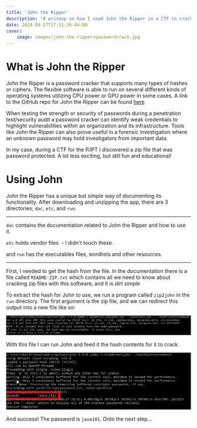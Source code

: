 ```yaml
---
title: 'John the Ripper'
description: "A writeup on how I used John the Ripper in a CTF to crack a zip file."
date: 2024-08-27T17:51:26-04:00
cover:
    image: images/john-the-ripper/passwordcrack.jpg
---
```



# What is John the Ripper

John the Ripper is a password cracker that supports many types of hashes or ciphers. The flexible software is able to run on several different kinds of operating systems utilizing CPU power or GPU power in some cases. A link to the GitHub repo for John the Ripper can be found [here](https://github.com/openwall/john).

When testing the strength or security of passwords during a penetration test/security audit a password cracker can identify weak credentials to highlight vulnerabilities within an organization and its infrastructure. Tools like John the Ripper can also prove useful in a forensic investigation where an unknown password may hold investigators from important data.

In my case, during a CTF for the PJPT I discovered a zip file that was password protected. A lot less exciting, but still fun and educational!

# Using John

John the Ripper has a unique but simple way of documenting its functionality. After downloading and unzipping the app, there are 3 directories; `doc`, `etc`, and `run`.

---
`doc` contains the documentation related to John the Ripper and how to use it.

`etc` holds vendor files  - I didn't touch these.

and `run` has the executables files, wordlists and other resources.

---

First, I needed to get the hash from the file. In the documentation there is a file called `README-ZIP.txt` which contains all we need to know about cracking zip files with this software, and it is *dirt simple*

To extract the hash for John to use, we run a program called `zip2john` in the `run` directory. The first argument is the zip file, and we can redirect this output into a new file like so:

![zip2john-command](/blog/john/zip2john.png)

With this file I can run John and feed it the hash contents for it to crack.

![password-found](/blog/john/password.png)

And success! The password is `java101`. Onto the next step...
